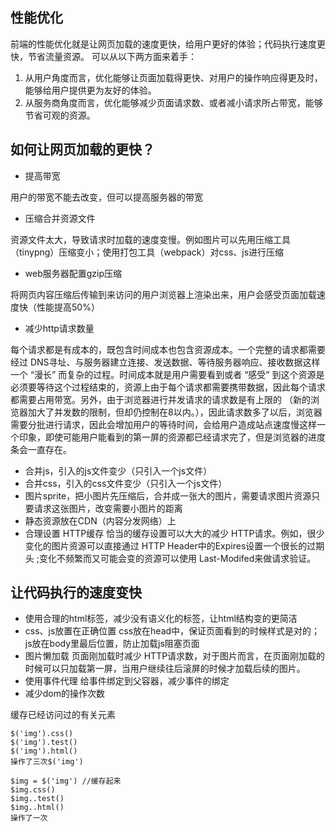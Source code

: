 ## 性能优化
前端的性能优化就是让网页加载的速度更快，给用户更好的体验；代码执行速度更快，节省流量资源。
可以从以下两方面来着手：

1. 从用户角度而言，优化能够让页面加载得更快、对用户的操作响应得更及时，能够给用户提供更为友好的体验。
2. 从服务商角度而言，优化能够减少页面请求数、或者减小请求所占带宽，能够节省可观的资源。
## 如何让网页加载的更快？
- 提高带宽

用户的带宽不能去改变，但可以提高服务器的带宽
- 压缩合并资源文件

资源文件太大，导致请求时加载的速度变慢。例如图片可以先用压缩工具（tinypng）压缩变小；使用打包工具（webpack）对css、js进行压缩
- web服务器配置gzip压缩

将网页内容压缩后传输到来访问的用户浏览器上渲染出来，用户会感受页面加载速度快（性能提高50%）
- 减少http请求数量

每个请求都是有成本的，既包含时间成本也包含资源成本。一个完整的请求都需要经过 DNS寻址、与服务器建立连接、发送数据、等待服务器响应、接收数据这样一个 “漫长” 而复杂的过程。时间成本就是用户需要看到或者 “感受” 到这个资源是必须要等待这个过程结束的，资源上由于每个请求都需要携带数据，因此每个请求都需要占用带宽。另外，由于浏览器进行并发请求的请求数是有上限的 （新的浏览器加大了并发数的限制，但却仍控制在8以内。），因此请求数多了以后，浏览器需要分批进行请求，因此会增加用户的等待时间，会给用户造成站点速度慢这样一个印象，即使可能用户能看到的第一屏的资源都已经请求完了，但是浏览器的进度条会一直存在。
 - 合并js，引入的js文件变少（只引入一个js文件）
 - 合并css，引入的css文件变少（只引入一个js文件）
 - 图片sprite，把小图片先压缩后，合并成一张大的图片，需要请求图片资源只要请求这张图片，改变需要小图片的距离
 - 静态资源放在CDN（内容分发网络）上
 - 合理设置 HTTP缓存
恰当的缓存设置可以大大的减少 HTTP请求。例如，很少变化的图片资源可以直接通过 HTTP Header中的Expires设置一个很长的过期头 ;变化不频繁而又可能会变的资源可以使用 Last-Modifed来做请求验证。
## 让代码执行的速度变快
- 使用合理的html标签，减少没有语义化的标签，让html结构变的更简洁
- css、js放置在正确位置
css放在head中，保证页面看到的时候样式是对的；js放在body里最后位置，防止加载js阻塞页面
- 图片懒加载
页面刚加载时减少 HTTP请求数，对于图片而言，在页面刚加载的时候可以只加载第一屏，当用户继续往后滚屏的时候才加载后续的图片。
- 使用事件代理
给事件绑定到父容器，减少事件的绑定
- 减少dom的操作次数

缓存已经访问过的有关元素
```
$('img').css()
$('img').test()
$('img').html()
操作了三次$('img')

$img = $('img') //缓存起来
$img.css()
$img..test()
$img..html()
操作了一次
```
